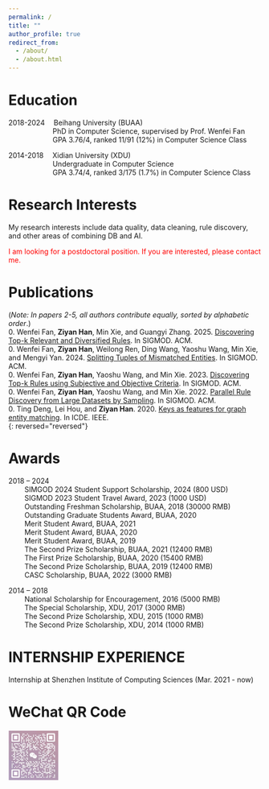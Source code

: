 ```yaml
---
permalink: /
title: ""
author_profile: true
redirect_from: 
  - /about/
  - /about.html
---
```



Education
=======
2018-2024&#8195; Beihang University (BUAA)  
&#8195;&#8195;&#8195;&#8195;&#8195;&#8195; PhD in Computer Science, supervised by Prof. Wenfei Fan  
&#8195;&#8195;&#8195;&#8195;&#8195;&#8195; GPA 3.76/4, ranked 11/91 (12%) in Computer Science Class

2014-2018&#8195; Xidian University (XDU)  
&#8195;&#8195;&#8195;&#8195;&#8195;&#8195; Undergraduate in Computer Science  
&#8195;&#8195;&#8195;&#8195;&#8195;&#8195; GPA 3.74/4, ranked 3/175 (1.7%) in Computer Science Class

Research Interests
=======
My research interests include data quality, data cleaning, rule discovery, and other areas of combining DB and AI.

<font color=red>
  I am looking for a postdoctoral position. If you are interested, please contact me.  
</font>


Publications
=======
(*Note: In papers 2-5, all authors contribute equally, sorted by alphabetic order*.)  
0. Wenfei Fan, **Ziyan Han**, Min Xie, and Guangyi Zhang. 2025. [Discovering Top-k Relevant and Diversified Rules](https://to_be_fiiled). In SIGMOD. ACM.  
0. Wenfei Fan, **Ziyan Han**, Weilong Ren, Ding Wang, Yaoshu Wang, Min Xie, and Mengyi Yan. 2024. [Splitting Tuples of Mismatched Entities](https://dl.acm.org/doi/10.1145/3626763). In SIGMOD. ACM.  
0. Wenfei Fan, **Ziyan Han**, Yaoshu Wang, and Min Xie. 2023. [Discovering Top-k Rules using Subjective and Objective Criteria](https://dl.acm.org/doi/abs/10.1145/3588924). In SIGMOD. ACM.  
0. Wenfei Fan, **Ziyan Han**, Yaoshu Wang, and Min Xie. 2022. [Parallel Rule Discovery from Large Datasets by Sampling](https://web.archive.org/web/20220616181024id_/https://dl.acm.org/doi/pdf/10.1145/3514221.3526165). In SIGMOD. ACM.  
0. Ting Deng, Lei Hou, and **Ziyan Han**. 2020. [Keys as features for graph entity matching](https://conferences.computer.org/icde/2020/pdfs/ICDE2020-5acyuqhpJ6L9P042wmjY1p/290300b974/290300b974.pdf). In ICDE. IEEE.  
{: reversed="reversed"}

Awards
=======
2018 – 2024  
&#8195;&#8195; SIMGOD 2024 Student Support Scholarship, 2024 (800 USD)  
&#8195;&#8195; SIGMOD 2023 Student Travel Award, 2023 (1000 USD)  
&#8195;&#8195; Outstanding Freshman Scholarship, BUAA, 2018 (30000 RMB)  
&#8195;&#8195; Outstanding Graduate Students Award, BUAA, 2020  
&#8195;&#8195; Merit Student Award, BUAA, 2021  
&#8195;&#8195; Merit Student Award, BUAA, 2020  
&#8195;&#8195; Merit Student Award, BUAA, 2019  
&#8195;&#8195; The Second Prize Scholarship, BUAA, 2021 (12400 RMB)  
&#8195;&#8195; The First Prize Scholarship, BUAA, 2020 (15400 RMB)  
&#8195;&#8195; The Second Prize Scholarship, BUAA, 2019 (12400 RMB)  
&#8195;&#8195; CASC Scholarship, BUAA, 2022 (3000 RMB)  

2014 – 2018  
&#8195;&#8195; National Scholarship for Encouragement, 2016 (5000 RMB)  
&#8195;&#8195; The Special Scholarship, XDU, 2017 (3000 RMB)  
&#8195;&#8195; The Second Prize Scholarship, XDU, 2015 (1000 RMB)  
&#8195;&#8195; The Second Prize Scholarship, XDU, 2014 (1000 RMB)  


INTERNSHIP EXPERIENCE
=======
Internship at Shenzhen Institute of Computing Sciences (Mar. 2021 - now)

WeChat QR Code
=======
<img src="https://github.com/philo-vanguard/ZiyanHan.github.io/blob/master/images/Wechat.png" width = "100" height = "100" div align=left />
